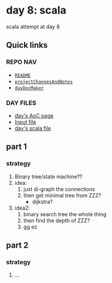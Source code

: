 # day 8: scala
scala attempt at day 8
## Quick links
### REPO NAV
* [`README`](./README.md)
* [`projectChangesAndNotes`](./projectChangesAndNotes.md)
* [`dayDocMaker`](./dayDocMaker.md)
### DAY FILES
* [day's AoC page](https://adventofcode.com/2023/day/8)
* [Input file](https://adventofcode.com/2023/day/8/input)
* [day's scala file](../../src/main/scala/day8.scala)
## part 1
### strategy
1. Binary tree/state machine??
2. idea:
    1. just di-graph the connections
    2. then get minimal tree from ZZZ?
        * dijkstra?
3. idea2:
    1. binary search tree the whole thing
    2. then find the depth of ZZZ?
    3. gg ez
## part 2
### strategy
1. ...
